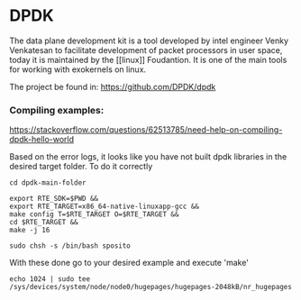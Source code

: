 # DPDK

The data plane development kit is a tool developed by intel engineer Venky Venkatesan to facilitate development of packet processors  in user space, today it is maintained by the [[linux]] Foudantion. It is one of the main tools for working with exokernels on linux.

The project be found in: https://github.com/DPDK/dpdk


### Compiling examples:


https://stackoverflow.com/questions/62513785/need-help-on-compiling-dpdk-hello-world

Based on the error logs, it looks like you have not built dpdk libraries in the desired target folder. To do it correctly

```
cd dpdk-main-folder

export RTE_SDK=$PWD &&
export RTE_TARGET=x86_64-native-linuxapp-gcc &&
make config T=$RTE_TARGET O=$RTE_TARGET &&
cd $RTE_TARGET &&
make -j 16
```

```
sudo chsh -s /bin/bash sposito
```
With these done go to your desired example and execute 'make'

```
echo 1024 | sudo tee /sys/devices/system/node/node0/hugepages/hugepages-2048kB/nr_hugepages
```
